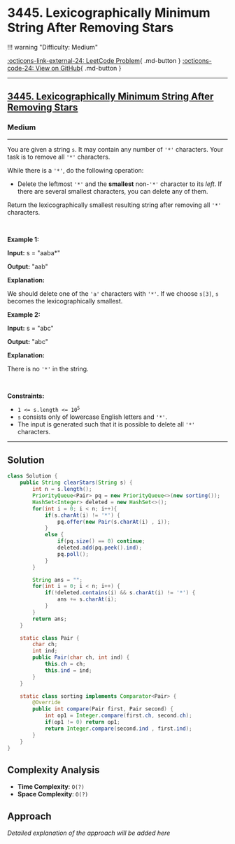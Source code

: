 # 3445. Lexicographically Minimum String After Removing Stars

!!! warning "Difficulty: Medium"

[:octicons-link-external-24: LeetCode Problem](https://leetcode.com/problems/lexicographically-minimum-string-after-removing-stars/){ .md-button }
[:octicons-code-24: View on GitHub](https://github.com/RAJ8664/Leetcode/tree/master/3445-lexicographically-minimum-string-after-removing-stars){ .md-button }

---

<h2><a href="https://leetcode.com/problems/lexicographically-minimum-string-after-removing-stars">3445. Lexicographically Minimum String After Removing Stars</a></h2><h3>Medium</h3><hr><p>You are given a string <code>s</code>. It may contain any number of <code>&#39;*&#39;</code> characters. Your task is to remove all <code>&#39;*&#39;</code> characters.</p>

<p>While there is a <code>&#39;*&#39;</code>, do the following operation:</p>

<ul>
	<li>Delete the leftmost <code>&#39;*&#39;</code> and the <strong>smallest</strong> non-<code>&#39;*&#39;</code> character to its <em>left</em>. If there are several smallest characters, you can delete any of them.</li>
</ul>

<p>Return the <span data-keyword="lexicographically-smaller-string">lexicographically smallest</span> resulting string after removing all <code>&#39;*&#39;</code> characters.</p>

<p>&nbsp;</p>
<p><strong class="example">Example 1:</strong></p>

<div class="example-block">
<p><strong>Input:</strong> <span class="example-io">s = &quot;aaba*&quot;</span></p>

<p><strong>Output:</strong> <span class="example-io">&quot;aab&quot;</span></p>

<p><strong>Explanation:</strong></p>

<p>We should delete one of the <code>&#39;a&#39;</code> characters with <code>&#39;*&#39;</code>. If we choose <code>s[3]</code>, <code>s</code> becomes the lexicographically smallest.</p>
</div>

<p><strong class="example">Example 2:</strong></p>

<div class="example-block">
<p><strong>Input:</strong> <span class="example-io">s = &quot;abc&quot;</span></p>

<p><strong>Output:</strong> <span class="example-io">&quot;abc&quot;</span></p>

<p><strong>Explanation:</strong></p>

<p>There is no <code>&#39;*&#39;</code> in the string.<!-- notionvc: ff07e34f-b1d6-41fb-9f83-5d0ba3c1ecde --></p>
</div>

<p>&nbsp;</p>
<p><strong>Constraints:</strong></p>

<ul>
	<li><code>1 &lt;= s.length &lt;= 10<sup>5</sup></code></li>
	<li><code>s</code> consists only of lowercase English letters and <code>&#39;*&#39;</code>.</li>
	<li>The input is generated such that it is possible to delete all <code>&#39;*&#39;</code> characters.</li>
</ul>


---

## Solution

```java
class Solution {
    public String clearStars(String s) {
        int n = s.length();
        PriorityQueue<Pair> pq = new PriorityQueue<>(new sorting());
        HashSet<Integer> deleted = new HashSet<>();
        for(int i = 0; i < n; i++){
            if(s.charAt(i) != '*') {
                pq.offer(new Pair(s.charAt(i) , i));
            }
            else {
                if(pq.size() == 0) continue;
                deleted.add(pq.peek().ind);
                pq.poll();
            }
        }

        String ans = "";
        for(int i = 0; i < n; i++) {
            if(!deleted.contains(i) && s.charAt(i) != '*') {
                ans += s.charAt(i);
            }
        }
        return ans;
    }

    static class Pair {
        char ch;
        int ind;
        public Pair(char ch, int ind) {
            this.ch = ch;
            this.ind = ind;
        }
    }

    static class sorting implements Comparator<Pair> {
        @Override
        public int compare(Pair first, Pair second) {
            int op1 = Integer.compare(first.ch, second.ch);
            if(op1 != 0) return op1;
            return Integer.compare(second.ind , first.ind);
        }
    }
}
```

## Complexity Analysis

- **Time Complexity**: `O(?)`
- **Space Complexity**: `O(?)`

## Approach

*Detailed explanation of the approach will be added here*

